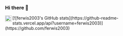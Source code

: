 ### Hi there 👋

<a href="https://twitter.com/Ferwis003">
  <img align="left" alt="Ferwis003" | Twitter" width="21px" src"https://raw.githubusercontent.com/anuraghazra/anuraghazra/master/assets/twitter.svg" />
                                                                                                                                                    </a>
[![ferwis2003's GitHub stats](https://github-readme-stats.vercel.app/api?username=ferwis2003)](https://github.com/ferwis2003)

<!--
**ferwis2003/ferwis2003** is a ✨ _special_ ✨ repository because its `README.md` (this file) appears on your GitHub profile.

Here are some ideas to get you started:

- 🔭 I’m currently working on ...
- 🌱 I’m currently learning ...
- 👯 I’m looking to collaborate on ...
- 🤔 I’m looking for help with ...
- 💬 Ask me about ...
- 📫 How to reach me: ...
- 😄 Pronouns: ...
- ⚡ Fun fact: ...
-->
